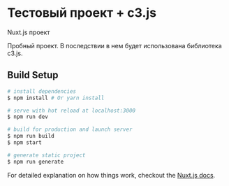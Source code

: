 # Тестовый проект + с3.js

 Nuxt.js проект
 
 Пробный проект. В последствии в нем будет использована библиотека c3.js.

## Build Setup

``` bash
# install dependencies
$ npm install # Or yarn install

# serve with hot reload at localhost:3000
$ npm run dev

# build for production and launch server
$ npm run build
$ npm start

# generate static project
$ npm run generate
```

For detailed explanation on how things work, checkout the [Nuxt.js docs](https://github.com/nuxt/nuxt.js).
